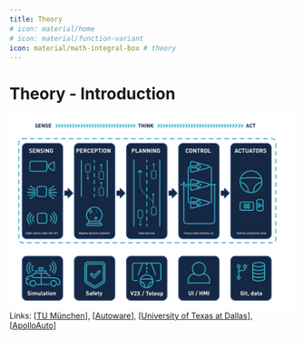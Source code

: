 ```yaml
---
title: Theory 
# icon: material/home
# icon: material/function-variant
icon: material/math-integral-box # theory
---
```



# Theory - Introduction


[![](https://raw.githubusercontent.com/sze-info/arj/main/docs/_images/overview02.svg)](https://raw.githubusercontent.com/sze-info/arj/main/docs/_images/overview02.svg)
Links: [[TU München](https://github.com/TUMFTM/Lecture_ADSE)], [[Autoware](https://github.com/autowarefoundation/autoware)], [[University of Texas at Dallas](https://nova-utd.github.io/navigator/system-overview.html)], [[ApolloAuto](https://github.com/ApolloAuto/apollo/blob/master/docs/02_Quick%20Start/demo_guide/images/Apollo_3_5_software_architecture.png)]